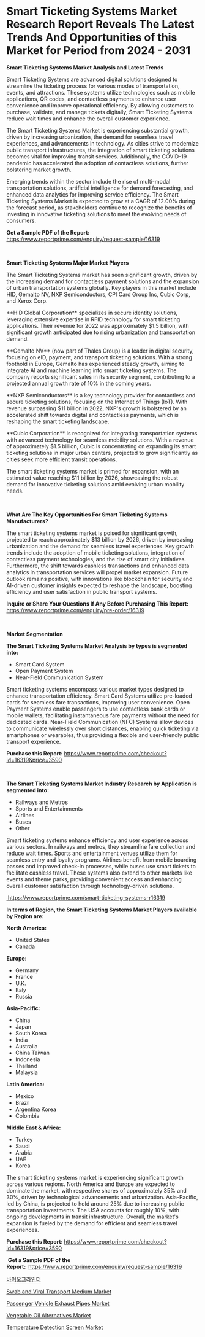 <p><h1>Smart Ticketing Systems Market Research Report Reveals The Latest Trends And Opportunities of this Market for Period from 2024 - 2031</h1></p><p><strong>Smart Ticketing Systems Market Analysis and Latest Trends</strong></p>
<p><p>Smart Ticketing Systems are advanced digital solutions designed to streamline the ticketing process for various modes of transportation, events, and attractions. These systems utilize technologies such as mobile applications, QR codes, and contactless payments to enhance user convenience and improve operational efficiency. By allowing customers to purchase, validate, and manage tickets digitally, Smart Ticketing Systems reduce wait times and enhance the overall customer experience.</p><p>The Smart Ticketing Systems Market is experiencing substantial growth, driven by increasing urbanization, the demand for seamless travel experiences, and advancements in technology. As cities strive to modernize public transport infrastructures, the integration of smart ticketing solutions becomes vital for improving transit services. Additionally, the COVID-19 pandemic has accelerated the adoption of contactless solutions, further bolstering market growth.</p><p>Emerging trends within the sector include the rise of multi-modal transportation solutions, artificial intelligence for demand forecasting, and enhanced data analytics for improving service efficiency. The Smart Ticketing Systems Market is expected to grow at a CAGR of 12.00% during the forecast period, as stakeholders continue to recognize the benefits of investing in innovative ticketing solutions to meet the evolving needs of consumers.</p></p>
<p><strong>Get a Sample PDF of the Report:&nbsp;</strong> <a href="https://www.reportprime.com/enquiry/request-sample/16319">https://www.reportprime.com/enquiry/request-sample/16319</a></p>
<p>&nbsp;</p>
<p><strong>Smart Ticketing Systems Major Market Players</strong></p>
<p><p>The Smart Ticketing Systems market has seen significant growth, driven by the increasing demand for contactless payment solutions and the expansion of urban transportation systems globally. Key players in this market include HID, Gemalto NV, NXP Semiconductors, CPI Card Group Inc, Cubic Corp, and Xerox Corp.</p><p>**HID Global Corporation** specializes in secure identity solutions, leveraging extensive expertise in RFID technology for smart ticketing applications. Their revenue for 2022 was approximately $1.5 billion, with significant growth anticipated due to rising urbanization and transportation demand.</p><p>**Gemalto NV** (now part of Thales Group) is a leader in digital security, focusing on eID, payment, and transport ticketing solutions. With a strong foothold in Europe, Gemalto has experienced steady growth, aiming to integrate AI and machine learning into smart ticketing systems. The company reports significant sales in its security segment, contributing to a projected annual growth rate of 10% in the coming years.</p><p>**NXP Semiconductors** is a key technology provider for contactless and secure ticketing solutions, focusing on the Internet of Things (IoT). With revenue surpassing $11 billion in 2022, NXP's growth is bolstered by an accelerated shift towards digital and contactless payments, which is reshaping the smart ticketing landscape.</p><p>**Cubic Corporation** is recognized for integrating transportation systems with advanced technology for seamless mobility solutions. With a revenue of approximately $1.5 billion, Cubic is concentrating on expanding its smart ticketing solutions in major urban centers, projected to grow significantly as cities seek more efficient transit operations.</p><p>The smart ticketing systems market is primed for expansion, with an estimated value reaching $11 billion by 2026, showcasing the robust demand for innovative ticketing solutions amid evolving urban mobility needs.</p></p>
<p>&nbsp;</p>
<p><strong>What Are The Key Opportunities For Smart Ticketing Systems Manufacturers?</strong></p>
<p><p>The smart ticketing systems market is poised for significant growth, projected to reach approximately $13 billion by 2026, driven by increasing urbanization and the demand for seamless travel experiences. Key growth trends include the adoption of mobile ticketing solutions, integration of contactless payment technologies, and the rise of smart city initiatives. Furthermore, the shift towards cashless transactions and enhanced data analytics in transportation services will propel market expansion. Future outlook remains positive, with innovations like blockchain for security and AI-driven customer insights expected to reshape the landscape, boosting efficiency and user satisfaction in public transport systems.</p></p>
<p><strong>Inquire or Share Your Questions If Any Before Purchasing This Report:</strong> <a href="https://www.reportprime.com/enquiry/pre-order/16319">https://www.reportprime.com/enquiry/pre-order/16319</a></p>
<p>&nbsp;</p>
<p><strong>Market Segmentation</strong></p>
<p><strong>The Smart Ticketing Systems Market Analysis by types is segmented into:</strong></p>
<p><ul><li>Smart Card System</li><li>Open Payment System</li><li>Near-Field Communication System</li></ul></p>
<p><p>Smart ticketing systems encompass various market types designed to enhance transportation efficiency. Smart Card Systems utilize pre-loaded cards for seamless fare transactions, improving user convenience. Open Payment Systems enable passengers to use contactless bank cards or mobile wallets, facilitating instantaneous fare payments without the need for dedicated cards. Near-Field Communication (NFC) Systems allow devices to communicate wirelessly over short distances, enabling quick ticketing via smartphones or wearables, thus providing a flexible and user-friendly public transport experience.</p></p>
<p><strong>Purchase this Report:&nbsp;</strong><a href="https://www.reportprime.com/checkout?id=16319&price=3590">https://www.reportprime.com/checkout?id=16319&price=3590</a></p>
<p>&nbsp;</p>
<p><strong>The Smart Ticketing Systems Market Industry Research by Application is segmented into:</strong></p>
<p><ul><li>Railways and Metros</li><li>Sports and Entertainments</li><li>Airlines</li><li>Buses</li><li>Other</li></ul></p>
<p><p>Smart ticketing systems enhance efficiency and user experience across various sectors. In railways and metros, they streamline fare collection and reduce wait times. Sports and entertainment venues utilize them for seamless entry and loyalty programs. Airlines benefit from mobile boarding passes and improved check-in processes, while buses use smart tickets to facilitate cashless travel. These systems also extend to other markets like events and theme parks, providing convenient access and enhancing overall customer satisfaction through technology-driven solutions.</p></p>
<p><a href="https://www.reportprime.com/smart-ticketing-systems-r16319">&nbsp;https://www.reportprime.com/smart-ticketing-systems-r16319</a></p>
<p><strong>In terms of Region, the Smart Ticketing Systems Market Players available by Region are:</strong></p>
<p>
    <p> <strong> North America: </strong>
        <ul>
            <li>United States</li>
            <li>Canada</li>
        </ul>
        </p> 
    <p> <strong> Europe: </strong>
        <ul>
            <li>Germany</li>
            <li>France</li>
            <li>U.K.</li>
            <li>Italy</li>
            <li>Russia</li>
        </ul>
        </p> 
    <p> <strong> Asia-Pacific: </strong>
        <ul>
            <li>China</li>
            <li>Japan</li>
            <li>South Korea</li>
            <li>India</li>
            <li>Australia</li>
            <li>China Taiwan</li>
            <li>Indonesia</li>
            <li>Thailand</li>
            <li>Malaysia</li>
        </ul>
        </p> 
    <p> <strong> Latin America: </strong>
        <ul>
            <li>Mexico</li>
            <li>Brazil</li>
            <li>Argentina Korea</li>
            <li>Colombia</li>
        </ul>
        </p> 
    <p> <strong> Middle East & Africa: </strong>
        <ul>
            <li>Turkey</li>
            <li>Saudi</li>
            <li>Arabia</li>
            <li>UAE</li>
            <li>Korea</li>
        </ul>
    </p>
    </p>
<p><p>The smart ticketing systems market is experiencing significant growth across various regions. North America and Europe are expected to dominate the market, with respective shares of approximately 35% and 30%, driven by technological advancements and urbanization. Asia-Pacific, led by China, is projected to hold around 25% due to increasing public transportation investments. The USA accounts for roughly 10%, with ongoing developments in transit infrastructure. Overall, the market's expansion is fueled by the demand for efficient and seamless travel experiences.</p></p>
<p><strong>Purchase this Report: </strong><a href="https://www.reportprime.com/checkout?id=16319&price=3590">https://www.reportprime.com/checkout?id=16319&price=3590</a></p>
<p>&nbsp;<strong>Get a Sample PDF of the Report:&nbsp;&nbsp;</strong><a href="https://www.reportprime.com/enquiry/request-sample/16319">https://www.reportprime.com/enquiry/request-sample/16319</a></p>
<p><strong></strong></p>
<p><p><a href="https://medium.com/@trevorkruvalis5678/biogrinder-market-%EC%9D%98-%EA%B8%80%EB%A1%9C%EB%B2%8C-%EC%8B%9C%EC%9E%A5-%EA%B0%9C%EC%9A%94%EB%8A%94-%EC%A0%84-%EC%84%B8%EA%B3%84-%EB%B0%8F-%EC%A3%BC%EC%9A%94-%EC%8B%9C%EC%9E%A5%EC%9D%98-%EC%82%B0%EC%97%85%EC%97%90-%EC%98%81%ED%96%A5%EC%9D%84-%EB%AF%B8%EC%B9%98%EB%8A%94-%EC%A3%BC%EC%9A%94-%ED%8A%B8%EB%A0%8C%EB%93%9C%EC%97%90-%EB%8C%80%ED%95%9C-%EB%8F%85%ED%8A%B9%ED%95%9C-%EA%B4%80%EC%A0%90%EC%9D%84-%EC%A0%9C%EA%B3%B5%ED%95%A9%EB%8B%88%EB%8B%A4-910399fd9266">바이오그라인더</a></p><p><a href="https://www.linkedin.com/pulse/swab-viral-transport-medium-market-size-share-analysis--5moue?trackingId=6I6ux%2FkhSLWVy%2BvcwA0NCw%3D%3D">Swab and Viral Transport Medium Market</a></p><p><a href="https://issuu.com/reportprime-2/docs/passenger-vehicle-exhaust-pipes-mar_54f05e4dafc203">Passenger Vehicle Exhaust Pipes Market</a></p><p><a href="https://medium.com/@kathleenjacksond658/the-global-vegetable-oil-alternatives-market-is-projected-to-experience-an-annual-growth-rate-of-c008bba28774">Vegetable Oil Alternatives Market</a></p><p><a href="https://www.linkedin.com/pulse/booming-temperature-detection-screen-market-sector-analysis-q7sxc?trackingId=CIw3LDhfS%2FyrFn2eqHVFZA%3D%3D">Temperature Detection Screen Market</a></p></p>